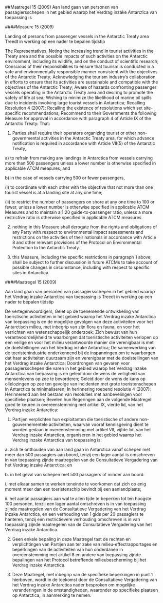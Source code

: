 <meta http-equiv='Content-Type' content='text/html; charset=utf-8' />

##Maatregel 15 (2009) Aan land gaan van personen van passagiersschepen in het gebied waarop het Verdrag inzake Antarctica van toepassing is

####Measure 15 (2009)

Landing of persons from passenger vessels in the Antarctic Treaty area 
Treedt in werking op een nader te bepalen tijdstip 

The Representatives, Noting the increasing trend in tourist activities in the Treaty area and the possible impacts of such activities on the Antarctic environment, including its wildlife, and on the conduct of scientific research; Conscious of their responsibilities to ensure that tourism is conducted in a safe and environmentally responsible manner consistent with the objectives of the Antarctic Treaty; Acknowledging the tourism industry’s collaboration in efforts to ensure that its activities are sustainable and compatible with the objectives of the Antarctic Treaty; Aware of hazards confronting passenger vessels operating in the Antarctic Treaty area and desiring to promote the safety of life at sea; Wishing to minimize the likelihood of marine oil spills due to incidents involving large tourist vessels in Antarctica; Recalling Resolution 4 (2007); Recalling the existence of resolutions which set site-specific recommendations;   Recommend to their Governments the following Measure for approval in accordance with paragraph 4 of Article IX of the Antarctic Treaty: That:  

1. Parties shall require their operators organizing tourist or other non-governmental activities in the Antarctic Treaty area, for which advance notification is required in accordance with Article VII(5) of the Antarctic Treaty, 

a) to refrain from making any landings in Antarctica from vessels carrying more than 500 passengers unless a lower number is otherwise specified in applicable ATCM measures; and  

b) in the case of vessels carrying 500 or fewer passengers, 

(i) to coordinate with each other with the objective that not more than one tourist vessel is at a landing site at any one time;  

(ii) to restrict the number of passengers on shore at any one time to 100 or fewer, unless a lower number is otherwise specified in applicable ATCM Measures and to maintain a 1:20 guide-to-passenger ratio, unless a more restrictive ratio is otherwise specified in applicable ATCM measures.      

2. nothing in this Measure shall derogate from the rights and obligations of any Party with respect to environmental impact assessments and restrictions on the activities of their nationals in accordance with Article 8 and other relevant provisions of the Protocol on Environmental Protection to the Antarctic Treaty.  

3. this Measure, including the specific restrictions in paragraph 1 above, shall be subject to further discussion in future ATCMs to take account of possible changes in circumstance, including with respect to specific sites in Antarctica.   

####Maatregel 15 (2009)

Aan land gaan van personen van passagiersschepen in het gebied waarop het Verdrag inzake Antarctica van toepassing is 
Treedt in werking op een nader te bepalen tijdstip 

De vertegenwoordigers, Gelet op de toenemende ontwikkeling van toeristische activiteiten in het gebied waarop het Verdrag inzake Antarctica van toepassing is en de mogelijke gevolgen van deze activiteiten voor het Antarctisch milieu, met inbegrip van zijn flora en fauna, en voor het verrichten van wetenschappelijk onderzoek; Zich bewust van hun verantwoordelijkheid te waarborgen dat toeristische activiteiten verlopen op een veilige en voor het milieu verantwoorde manier die verenigbaar is met de doelstellingen van het Verdrag inzake Antarctica; De samenwerking van de toeristenindustrie onderkennend bij de inspanningen om te waarborgen dat haar activiteiten duurzaam zijn en verenigbaar met de doelstellingen van het Verdrag inzake Antarctica; Doordrongen van gevaren voor passagiersschepen die varen in het gebied waarop het Verdrag inzake Antarctica van toepassing is en geleid door de wens de veiligheid van mensenlevens op zee te bevorderen; Geleid door de wens de kans op olielozingen op zee ten gevolge van incidenten met grote toeristenschepen in Antarctica te minimaliseren; In herinnering roepend resolutie 4 (2007); Herinnerend aan het bestaan van resoluties met aanbevelingen voor specifieke plaatsen;   Bevelen hun Regeringen aan de volgende Maatregel goed te keuren in overeenstemming met artikel IX, vierde lid, van het Verdrag inzake Antarctica:   

1. Partijen verplichten hun exploitanten die toeristische of andere non-gouvernementele activiteiten, waarvan vooraf kennisgeving dient te worden gedaan in overeenstemming met artikel VII, vijfde lid, van het Verdrag inzake Antarctica, organiseren in het gebied waarop het Verdrag inzake Antarctica van toepassing is: 

a. zich te onthouden van aan land gaan in Antarctica vanaf schepen met meer dan 500 passagiers aan boord, tenzij een lager aantal is omschreven in van toepassing zijnde maatregelen van de Consultatieve Vergadering van het Verdrag inzake Antarctica; en  

b. in het geval van schepen met 500 passagiers of minder aan boord: 

i. met elkaar samen te werken teneinde te voorkomen dat zich op enig moment meer dan een toeristenschip bevindt bij een aanlandplaats;  

ii. het aantal passagiers aan wal te allen tijde te beperken tot ten hoogste 100 personen, tenzij een lager aantal omschreven is in van toepassing zijnde maatregelen van de Consultatieve Vergadering van het Verdrag inzake Antarctica, en een verhouding van 1 gids per 20 passagiers te hanteren, tenzij een restrictievere verhouding omschreven is in van toepassing zijnde maatregelen van de Consultatieve Vergadering van het Verdrag inzake Antarctica.      

2. Geen enkele bepaling in deze Maatregel tast de rechten en verplichtingen van Partijen aan ter zake van milieu-effectrapportages en beperkingen van de activiteiten van hun onderdanen in overeenstemming met artikel 8 en andere van toepassing zijnde bepalingen van het Protocol betreffende milieubescherming bij het Verdrag inzake Antarctica.  

3. Deze Maatregel, met inbegrip van de specifieke beperkingen in punt 1 hierboven, wordt in de toekomst door de Consultatieve Vergadering van het Verdrag inzake Antarctica nader besproken om mogelijke veranderingen in de omstandigheden, waaronder op specifieke plaatsen op Antarctica, in aanmerking te nemen.   
